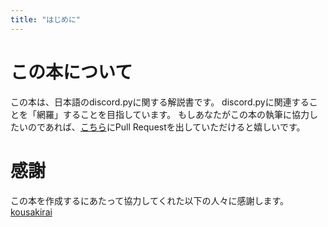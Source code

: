 ```yaml
---
title: "はじめに"
---
```


# この本について
この本は、日本語のdiscord.pyに関する解説書です。
discord.pyに関連することを「網羅」することを目指しています。
もしあなたがこの本の執筆に協力したいのであれば、[こちら](https://github.com/yaakiyu/dpy-book)にPull Requestを出していただけると嬉しいです。

# 感謝
この本を作成するにあたって協力してくれた以下の人々に感謝します。
[kousakirai](https://github.com/kousakirai/)
